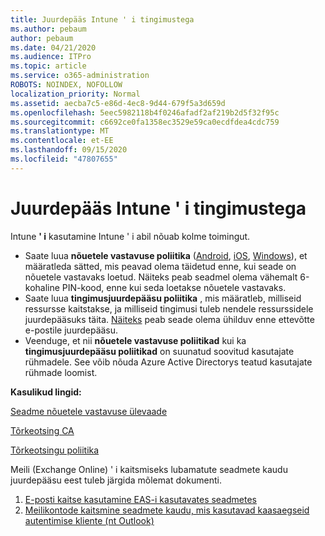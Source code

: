 ```yaml
---
title: Juurdepääs Intune ' i tingimustega
ms.author: pebaum
author: pebaum
ms.date: 04/21/2020
ms.audience: ITPro
ms.topic: article
ms.service: o365-administration
ROBOTS: NOINDEX, NOFOLLOW
localization_priority: Normal
ms.assetid: aecba7c5-e86d-4ec8-9d44-679f5a3d659d
ms.openlocfilehash: 5eec5982118b4f0246afadf2af219b2d5f32f95c
ms.sourcegitcommit: c6692ce0fa1358ec3529e59ca0ecdfdea4cdc759
ms.translationtype: MT
ms.contentlocale: et-EE
ms.lasthandoff: 09/15/2020
ms.locfileid: "47807655"
---
```

# <a name="conditional-access-with-intune"></a>Juurdepääs Intune ' i tingimustega

Intune  **' i**  kasutamine Intune ' i abil nõuab kolme toimingut.

- Saate luua  **nõuetele vastavuse poliitika**  ([Android](https://docs.microsoft.com/intune/compliance-policy-create-android),  [iOS](https://docs.microsoft.com/intune/compliance-policy-create-ios),  [Windows](https://docs.microsoft.com//intune/compliance-policy-create-windows)), et määratleda sätted, mis peavad olema täidetud enne, kui seade on nõuetele vastavaks loetud. Näiteks peab seadmel olema vähemalt 6-kohaline PIN-kood, enne kui seda loetakse nõuetele vastavaks.
- Saate luua **tingimusjuurdepääsu poliitika**  , mis määratleb, milliseid ressursse kaitstakse, ja milliseid tingimusi tuleb nendele ressurssidele juurdepääsuks täita.  [Näiteks](https://docs.microsoft.com/intune/tutorial-protect-email-on-unmanaged-devices#create-conditional-access-policies)  peab seade olema ühilduv enne ettevõtte e-postile juurdepääsu.
- Veenduge, et nii **nõuetele vastavuse poliitikad**  kui ka  **tingimusjuurdepääsu poliitikad**  on suunatud soovitud kasutajate rühmadele. See võib nõuda Azure Active Directorys teatud kasutajate rühmade loomist.

**Kasulikud lingid:**

[Seadme nõuetele vastavuse ülevaade](https://docs.microsoft.com/intune/device-compliance-get-started)

[Tõrkeotsing CA](https://docs.microsoft.com/intune/troubleshoot-conditional-access)

[Tõrkeotsingu poliitika](https://docs.microsoft.com/intune/troubleshoot-policies-in-microsoft-intune)

Meili (Exchange Online) ' i kaitsmiseks lubamatute seadmete kaudu juurdepääsu eest tuleb järgida mõlemat dokumenti.

1. [E-posti kaitse kasutamine EAS-i kasutavates seadmetes](https://docs.microsoft.com/intune/tutorial-protect-email-on-unmanaged-devices)
2. [Meilikontode kaitsmine seadmete kaudu, mis kasutavad kaasaegseid autentimise kliente (nt Outlook)](https://docs.microsoft.com/intune/tutorial-protect-email-on-enrolled-devices)